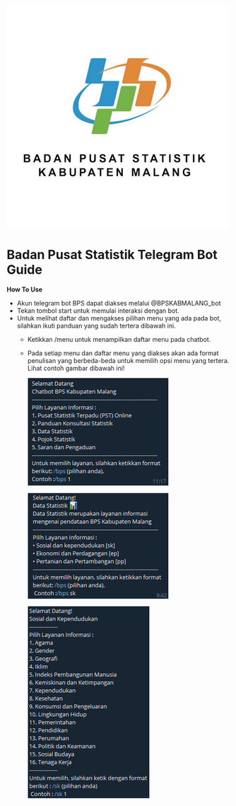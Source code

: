 ![image](https://github.com/Azzahry/bps-telebot/blob/master/image/logo-or-header/bps-logo.jpg)

# **Badan Pusat Statistik Telegram Bot Guide**

**How To Use**
* Akun telegram bot BPS dapat diakses melalui @BPSKABMALANG_bot
* Tekan tombol start untuk memulai interaksi dengan bot.
* Untuk melihat daftar dan mengakses pilihan menu yang ada pada bot, silahkan ikuti panduan yang sudah tertera dibawah ini.
    - Ketikkan /menu untuk menampilkan daftar menu pada chatbot.
    - Pada setiap menu dan daftar menu yang diakses akan ada format penulisan yang berbeda-beda untuk memilih opsi menu yang tertera. Lihat contoh gambar dibawah ini!
        
        
        ![image](https://github.com/Azzahry/bps-telebot/blob/master/image/logo-or-header/readme%201.png)


        ![image](https://github.com/Azzahry/bps-telebot/blob/master/image/logo-or-header/readme%202.png)

        ![image](https://github.com/Azzahry/bps-telebot/blob/master/image/logo-or-header/readme%203.png)
    